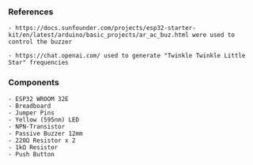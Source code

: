### References
    - https://docs.sunfounder.com/projects/esp32-starter-kit/en/latest/arduino/basic_projects/ar_ac_buz.html were used to control the buzzer

    - https://chat.openai.com/ used to generate "Twinkle Twinkle Little Star" frequencies

### Components
    - ESP32 WROOM 32E
    - Breadboard
    - Jumper Pins
    - Yellow (595nm) LED
    - NPN-Transistor
    - Passive Buzzer 12mm
    - 220Ω Resistor x 2
    - 1kΩ Resistor
    - Push Button
  